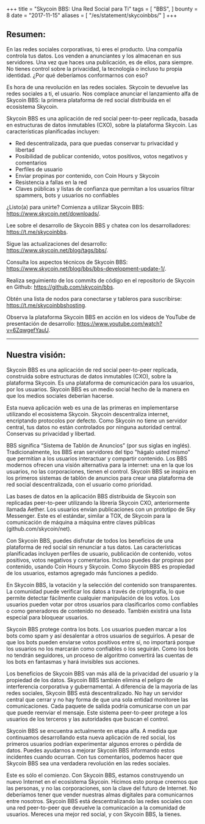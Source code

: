 +++
title = "Skycoin BBS: Una Red Social para Ti"
tags = [
    "BBS",
]
bounty = 8
date = "2017-11-15"
aliases = [
	"/es/statement/skycoinbbs/"
]
+++

## Resumen:

En las redes sociales corporativas, tú eres el producto. Una compañía controla tus datos. Los venden a anunciantes y los almacenan en sus servidores. Una vez que haces una publicación, es de ellos, para siempre. No tienes control sobre la privacidad, la tecnología o incluso tu propia identidad. ¿Por qué deberíamos conformarnos con eso?

Es hora de una revolución en las redes sociales. Skycoin te devuelve las redes sociales a ti, el usuario. Nos complace anunciar el lanzamiento alfa de Skycoin BBS: la primera plataforma de red social distribuida en el ecosistema Skycoin.

Skycoin BBS es una aplicación de red social peer-to-peer replicada, basada en estructuras de datos inmutables (CXO), sobre la plataforma Skycoin. Las características planificadas incluyen:

-	Red descentralizada, para que puedas conservar tu privacidad y libertad
-	Posibilidad de publicar contenido, votos positivos, votos negativos y comentarios
-	Perfiles de usuario
-	Enviar propinas por contenido, con Coin Hours y Skycoin
-	Resistencia a fallas en la red
-	Claves públicas y listas de confianza que permitan a los usuarios filtrar spammers, bots y usuarios no confiables

¿Listo(a) para unirte? Comienza a utilizar Skycoin BBS: https://www.skycoin.net/downloads/.

Lee sobre el desarrollo de Skycoin BBS y chatea con los desarrolladores: https://t.me/skycoinbbs.

Sigue las actualizaciones del desarrollo: https://www.skycoin.net/blog/tags/bbs/.

Consulta los aspectos técnicos de Skycoin BBS: https://www.skycoin.net/blog/bbs/bbs-development-update-1/.

Realiza seguimiento de los commits de código en el repositorio de Skycoin en Github: https://github.com/skycoin/bbs.

Obtén una lista de nodos para conectarse y tableros para suscribirse: https://t.me/skycoinbbshosting.

Observa la plataforma Skycoin BBS en acción en los videos de YouTube de presentación de desarrollo: https://www.youtube.com/watch?v=6ZqwgefYauU.

---

## Nuestra visión:
Skycoin BBS es una aplicación de red social peer-to-peer replicada, construida sobre estructuras de datos inmutables (CXO), sobre la plataforma Skycoin. Es una plataforma de comunicación para los usuarios, por los usuarios. Skycoin BBS es un medio social hecho de la manera en que los medios sociales deberían hacerse.

Esta nueva aplicación web es una de las primeras en implementarse utilizando el ecosistema Skycoin. Skycoin descentraliza internet, encriptando protocolos por defecto. Como Skycoin no tiene un servidor central, tus datos no están controlados por ninguna autoridad central. Conservas su privacidad y libertad.

BBS significa “Sistema de Tablón de Anuncios” (por sus siglas en inglés). Tradicionalmente, los BBS eran servidores del tipo "hágalo usted mismo" que permitían a los usuarios interactuar y compartir contenido. Los BBS modernos ofrecen una visión alternativa para la internet: una en la que los usuarios, no las corporaciones, tienen el control. Skycoin BBS se inspira en los primeros sistemas de tablón de anuncios para crear una plataforma de red social descentralizada, con el usuario como prioridad.

Las bases de datos en la aplicación BBS distribuida de Skycoin son replicadas peer-to-peer utilizando la librería Skycoin CXO, anteriormente llamada Aether. Los usuarios envían publicaciones con un prototipo de Sky Messenger. Este es el estándar, similar a TOX, de Skycoin para la comunicación de máquina a máquina entre claves públicas (github.com/skycoin/net).

Con Skycoin BBS, puedes disfrutar de todos los beneficios de una plataforma de red social sin renunciar a tus datos. Las características planificadas incluyen perfiles de usuario, publicación de contenido, votos positivos, votos negativos y comentarios. Incluso puedes dar propinas por contenido, usando Coin Hours y Skycoin. Como Skycoin BBS es propiedad de los usuarios, estamos agregado más funciones a pedido.

En Skycoin BBS, la votación y la selección del contenido son transparentes. La comunidad puede verificar los datos a través de criptografía, lo que permite detectar fácilmente cualquier manipulación de los votos. Los usuarios pueden votar por otros usuarios para clasificarlos como confiables o como generadores de contenido no deseado. También existirá una lista especial para bloquear usuarios.

Skycoin BBS protege contra los bots. Los usuarios pueden marcar a los bots como spam y así desalentar a otros usuarios de seguirlos. A pesar de que los bots pueden enviarse votos positivos entre sí, no importará porque los usuarios no los marcarán como confiables o los seguirán. Como los bots no tendrán seguidores, un proceso de algoritmo convertirá las cuentas de los bots en fantasmas y hará invisibles sus acciones.

Los beneficios de Skycoin BBS van más allá de la privacidad del usuario y la propiedad de los datos. Skycoin BBS también elimina el peligro de interferencia corporativa y gubernamental. A diferencia de la mayoría de las redes sociales, Skycoin BBS está descentralizado. No hay un servidor central que cerrar y no hay forma de que una sola entidad monitoree las comunicaciones. Cada paquete de salida podría comunicarse con un par que puede reenviar el mensaje. Este sistema peer-to-peer protege a los usuarios de los terceros y las autoridades que buscan el control.

Skycoin BBS se encuentra actualmente en etapa alfa. A medida que continuamos desarrollando esta nueva aplicación de red social, los primeros usuarios podrían experimentar algunos errores o pérdida de datos. Puedes ayudarnos a mejorar Skycoin BBS informando estos incidentes cuando ocurran. Con tus comentarios, podemos hacer que Skycoin BBS sea una verdadera revolución en las redes sociales.

Este es sólo el comienzo. Con Skycoin BBS, estamos construyendo un nuevo Internet en el ecosistema Skycoin. Hicimos esto porque creemos que las personas, y no las corporaciones, son la clave del futuro de Internet. No deberíamos tener que vender nuestras almas digitales para comunicarnos entre nosotros. Skycoin BBS está descentralizando las redes sociales con una red peer-to-peer que devuelve la comunicación a la comunidad de usuarios. Mereces una mejor red social, y con Skycoin BBS, la tienes.








